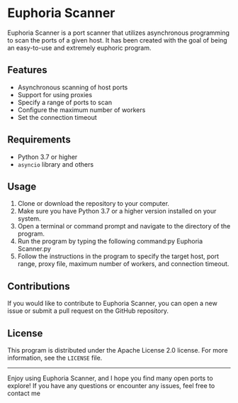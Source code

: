 # Euphoria Scanner

Euphoria Scanner is a port scanner that utilizes asynchronous programming to scan the ports of a given host. It has been created with the goal of being an easy-to-use and extremely euphoric program.

## Features

- Asynchronous scanning of host ports
- Support for using proxies
- Specify a range of ports to scan
- Configure the maximum number of workers
- Set the connection timeout

## Requirements

- Python 3.7 or higher
- `asyncio` library and others

## Usage

1. Clone or download the repository to your computer.
2. Make sure you have Python 3.7 or a higher version installed on your system.
3. Open a terminal or command prompt and navigate to the directory of the program.
4. Run the program by typing the following command:py Euphoria Scanner.py
5. Follow the instructions in the program to specify the target host, port range, proxy file, maximum number of workers, and connection timeout.

## Contributions

If you would like to contribute to Euphoria Scanner, you can open a new issue or submit a pull request on the GitHub repository.

## License

This program is distributed under the Apache License 2.0 license. For more information, see the `LICENSE` file.

---

Enjoy using Euphoria Scanner, and I hope you find many open ports to explore! If you have any questions or encounter any issues, feel free to contact me
